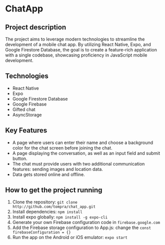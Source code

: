 # ChatApp

## Project description
The project aims to leverage modern technologies to streamline the development of a mobile chat app. By utilizing React Native, Expo, and Google Firestore Database, the goal is to create a feature-rich application with a single codebase, showcasing proficiency in JavaScript mobile development.
   
## Technologies
- React Native
- Expo
- Google Firestore Database
- Google Firebase
- Gifted chat
- AsyncStorage

## Key Features
- A page where users can enter their name and choose a background color for the chat screen before joining the chat.
- A page displaying the conversation, as well as an input field and submit button.
- The chat must provide users with two additional communication features: sending images and location data.
- Data gets stored online and offline.

## How to get the project running
1. Clone the repository: `git clone  http://github.com/tompra/chat_app.git`
2. Install dependencies: `npm install`
3. Install expo globally: `npm install -g expo-cli`
4. Generate your own Firebase configuration code in `firebase.google.com`
5. Add the Firebase storage configuration to App.js: change the `const firebaseConfiguration = {} `
6. Run the app on the Android or iOS emulator: `expo start`
